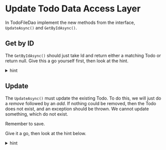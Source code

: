 # Update Todo Data Access Layer

In TodoFileDao implement the new methods from the interface, `UpdateAsync()` and `GetByIdAsync()`.

## Get by ID

The `GetByIdAsync()` should just take Id and return either a matching Todo or return null. Give this a go yourself first, then look at the hint.

<details>
<summary> hint</summary>

```csharp
public Task<Todo?> GetByIdAsync(int todoId)
{
    Todo? existing = context.Todos.FirstOrDefault(t => t.Id == todoId);
    return Task.FromResult(existing);
}
```

You have seen this before, when finding a User.

</details>

## Update

The `UpdateAsync()` must update the existing Todo. To do this, we will just do a _remove_ followed by an _add_. If nothing could be removed, then the Todo does not exist, and an exception should be thrown. 
We cannot update something, which do not exist.

Remember to save.


Give it a go, then look at the hint below.

<details>
<summary>hint</summary>

```csharp
public Task UpdateAsync(Todo toUpdate)
{
    Todo? existing = context.Todos.FirstOrDefault(todo => todo.Id == toUpdate.Id);
    if (existing == null)
    {
        throw new Exception($"Todo with id {toUpdate.Id} does not exist!");
    }

    context.Todos.Remove(existing);
    context.Todos.Add(toUpdate);
    
    context.SaveChanges();
    
    return Task.CompletedTask;
}
```

First the existing todo is found by its ID. If none exist, an exception is thrown. I know, we also checked for the existing Todo in the logic layer, but this method may potentially be reused somewhere else.

We remove the existing Todo from the collection. Then add the new Todo. Essentially we overwrite the existing.

The changes are saved, i.e. written to the file.

Task.Completed task is returned, because the return type is Task, and the method is not marked "async";

</details>